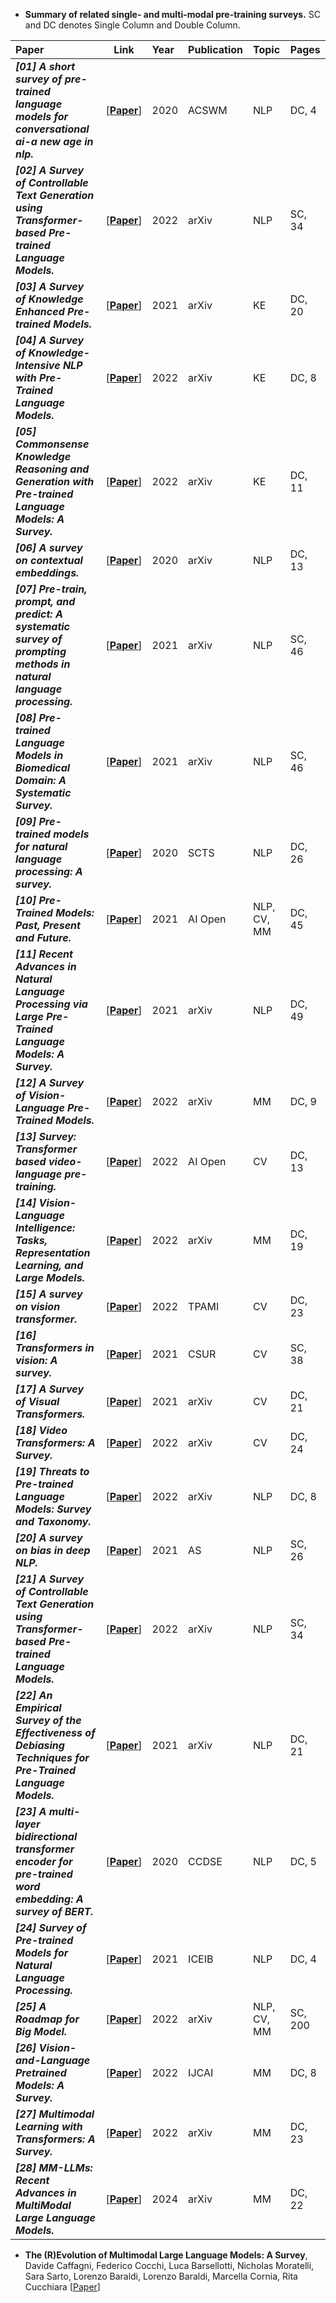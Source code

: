 * **Summary of related single- and multi-modal pre-training surveys.** SC and DC denotes Single Column and Double Column.   
   
| **Paper**     | **Link**           | **Year**           | **Publication**     | **Topic**          | **Pages** |
|:-----------   |:----------------:  |:----------------   |:----------------    |:----------------   |:----------------  |
| ***[01] A short survey of pre-trained language models for conversational ai-a new age in nlp.*** <br />   | [[**Paper**](https://dl.acm.org/doi/pdf/10.1145/3373017.3373028?casa_token=k6huQ7_0BfIAAAAA:qzfR7SRNeLmylyRxS0M31LvvYX75svCbUy2PFUw5sNU443z8Z50m2ALwympsDQYxuo57xhfrEeodWaQ)]   | 2020  | ACSWM      | NLP   | DC, 4 | 
| ***[02] A Survey of Controllable Text  Generation using Transformer-based  Pre-trained Language Models.*** <br />   | [[**Paper**](https://arxiv.org/abs/2201.05337)] | 2022  | arXiv  | NLP | SC, 34| 
| ***[03] A Survey of Knowledge  Enhanced Pre-trained Models.*** <br />      | [[**Paper**](https://arxiv.org/abs/2110.00269)]      | 2021      | arXiv      | KE      | DC, 20	| 
| ***[04] A Survey of Knowledge-Intensive NLP with Pre-Trained Language Models.*** <br />      | [[**Paper**](https://arxiv.org/abs/2202.08772)]      | 2022      | arXiv      | KE      | DC, 8	| 
| ***[05] Commonsense Knowledge Reasoning  and Generation with Pre-trained Language Models: A Survey.*** <br />  | [[**Paper**](https://www.aaai.org/AAAI22Papers/SMT-00456-BhargavaP.pdf)]  | 2022  | arXiv  | KE    | DC, 11	| 
| ***[06] A survey on contextual embeddings.*** <br />      | [[**Paper**](https://arxiv.org/abs/2003.07278)]      | 2020      | arXiv      | NLP      | DC, 13	| 
| ***[07] Pre-train, prompt, and predict: A systematic survey of prompting methods in natural language processing.*** <br />      | [[**Paper**](https://arxiv.org/abs/2107.13586)]      | 2021      | arXiv     | NLP      | SC, 46	| 
| ***[08] Pre-trained Language Models in Biomedical Domain: A Systematic Survey.*** <br />   | [[**Paper**](https://arxiv.org/abs/2110.05006)]   |2021    |arXiv    |NLP    |SC, 46	|   
| ***[09] Pre-trained models for natural language processing: A survey.*** <br />   | [[**Paper**](https://link.springer.com/article/10.1007/s11431-020-1647-3)]    |2020    |SCTS    |NLP    |DC, 26|
| ***[10] Pre-Trained Models: Past, Present and Future.*** <br />   | [[**Paper**](https://www.sciencedirect.com/science/article/pii/S2666651021000231)]     |2021    |AI Open    |NLP, CV, MM    |DC, 45|
| ***[11] Recent Advances in Natural  Language Processing via Large Pre-Trained  Language Models: A Survey.*** <br />   | [[**Paper**](https://arxiv.org/abs/2111.01243)]   |2021    |arXiv    |NLP    |DC, 49	   |
| ***[12] A Survey of Vision-Language  Pre-Trained Models.*** <br />   | [[**Paper**](https://arxiv.org/abs/2202.10936)]  |2022    |arXiv    |MM    |DC, 9	 |  
| ***[13] Survey: Transformer based video-language pre-training.*** <br />   | [[**Paper**](https://www.sciencedirect.com/science/article/pii/S2666651022000018)]  |2022    |AI Open   |CV    |DC, 13	   |
| ***[14] Vision-Language Intelligence: Tasks, Representation Learning, and Large Models.*** <br />   | [[**Paper**](https://arxiv.org/abs/2203.01922)]     |2022    |arXiv    |MM    |DC, 19|	   
| ***[15] A survey on vision transformer.*** <br />   | [[**Paper**](https://ieeexplore.ieee.org/abstract/document/9716741/)] |2022    |TPAMI    |CV    |DC, 23| 
| ***[16] Transformers in vision: A survey.*** <br />   | [[**Paper**](https://dl.acm.org/doi/abs/10.1145/3505244?casa_token=w1xQ4QLa3SAAAAAA:hGG_nZjfKVIKdq1H-uEdY70yxrFG5dx_PjgMT1-YiC4mhhKFlOx8eIqaiFRtDr7K2bv716F3GHhlBvw)]     |2021    |CSUR    |CV    |SC, 38|
| ***[17] A Survey of Visual Transformers.*** <br />   | [[**Paper**](https://arxiv.org/abs/2111.06091)]     |2021    |arXiv    |CV    |DC, 21|
| ***[18] Video Transformers: A Survey.*** <br />   | [[**Paper**](https://arxiv.org/abs/2201.05991)]      |2022    |arXiv    |CV    |DC, 24 |
| ***[19] Threats to Pre-trained Language Models: Survey and Taxonomy.*** <br />   | [[**Paper**](https://arxiv.org/abs/2202.06862)]     |2022    |arXiv    |NLP    |DC, 8 |
| ***[20] A survey on bias in deep NLP.*** <br />   | [[**Paper**](https://www.mdpi.com/2076-3417/11/7/3184/htm?ref=https://githubhelp.com)]    |2021    |AS    |NLP    |SC, 26	|   
| ***[21] A Survey of Controllable Text Generation using Transformer-based Pre-trained Language Models.*** <br />   | [[**Paper**](https://arxiv.org/abs/2201.05337)] |2022    |arXiv    |NLP    |SC, 34|	   
| ***[22] An Empirical Survey of the Effectiveness of Debiasing Techniques for Pre-Trained Language Models.*** <br />   | [[**Paper**](https://arxiv.org/abs/2110.08527)]     |2021    |arXiv    |NLP    |DC, 21| 
| ***[23] A multi-layer bidirectional transformer  encoder for pre-trained word embedding: A survey of BERT.*** <br />   | [[**Paper**](https://ieeexplore.ieee.org/abstract/document/9058044/)]    |2020    |CCDSE    |NLP    |DC, 5	|
| ***[24] Survey of Pre-trained Models for Natural Language Processing.*** <br />   | [[**Paper**](https://ieeexplore.ieee.org/abstract/document/9686420/)]   |2021    |ICEIB    |NLP    |DC, 4|
| ***[25] A Roadmap for Big Model.*** <br />   | [[**Paper**](https://arxiv.org/abs/2203.14101)]  |2022    |arXiv    |NLP, CV, MM    |SC, 200   | 
| ***[26] Vision-and-Language Pretrained Models: A Survey.*** <br />   | [[**Paper**](https://arxiv.org/abs/2204.07356)]  |2022    |IJCAI    |MM    |DC, 8   |
| ***[27] Multimodal Learning with Transformers: A Survey.*** <br />   | [[**Paper**](https://arxiv.org/abs/2206.06488)]  |2022    |arXiv    |MM    |DC, 23   |
| ***[28] MM-LLMs: Recent Advances in MultiModal Large Language Models.*** <br />   | [[**Paper**](https://arxiv.org/pdf/2401.13601.pdf)]  |2024    |arXiv    |MM    |DC, 22  |


* **The (R)Evolution of Multimodal Large Language Models: A Survey**, Davide Caffagni, Federico Cocchi, Luca Barsellotti, Nicholas Moratelli, Sara Sarto, Lorenzo Baraldi, Lorenzo Baraldi, Marcella Cornia, Rita Cucchiara
  [[Paper](https://arxiv.org/abs/2402.12451)] 


